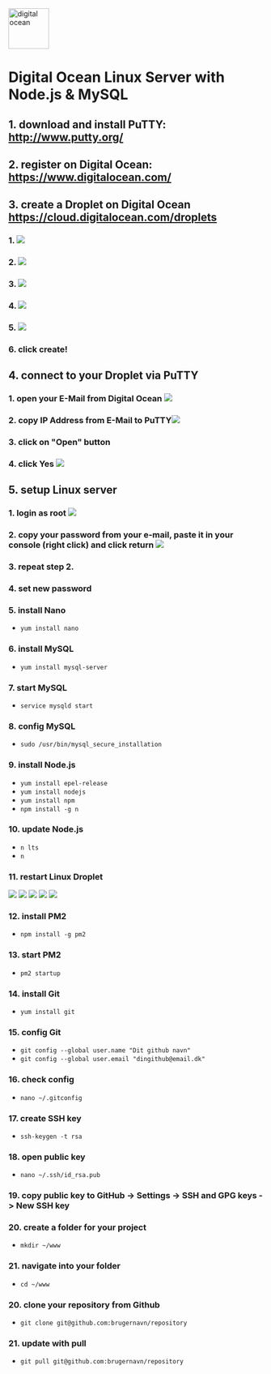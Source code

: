 <img src="img/logo.svg" alt="digital ocean" height="80px">

# Digital Ocean Linux Server with Node.js & MySQL
## 1. download and install PuTTY: http://www.putty.org/
## 2. register on Digital Ocean: https://www.digitalocean.com/
## 3. create a Droplet on Digital Ocean https://cloud.digitalocean.com/droplets
###  1. <img src="img/droplet1.PNG">
###  2. <img src="img/droplet2.PNG">
###  3. <img src="img/droplet3.PNG">
###  4. <img src="img/droplet4.PNG">
###  5. <img src="img/droplet5.PNG">
###  6. click create!
## 4. connect to your Droplet via PuTTY
###  1. open your E-Mail from Digital Ocean <img src="img/putty1.PNG">
###  2. copy IP Address from E-Mail to PuTTY<img src="img/putty2.PNG">
###  3. click on "Open" button
###  4. click Yes <img src="img/putty3.PNG">
## 5. setup Linux server
###  1. login as root <img src="img/linux1.PNG">
###  2. copy your password from your e-mail, paste it in your console (right click) and click return <img src="img/linux2.PNG">
###  3. repeat step 2.
###  4. set new password
###  5. install Nano
  * ```yum install nano```
### 6. install MySQL
  * ```yum install mysql-server```
### 7. start MySQL
  * ```service mysqld start```
### 8. config MySQL
  * ```sudo /usr/bin/mysql_secure_installation```
### 9. install Node.js
  * ```yum install epel-release```
  * ```yum install nodejs```
  * ```yum install npm```
  * ```npm install -g n```
### 10. update Node.js
  * ```n lts```
  * ```n```
### 11. restart Linux Droplet

  <img src="img/restart1.PNG">
  
  <img src="img/restart2.PNG">
  
  <img src="img/restart3.PNG">
  
  <img src="img/restart4.PNG">
  
  <img src="img/restart5.PNG">
  
### 12. install PM2
  * ```npm install -g pm2```
### 13. start PM2
  * ```pm2 startup```
### 14. install Git
  * ```yum install git```
### 15. config Git
  * ```git config --global user.name "Dit github navn"```
  * ```git config --global user.email "dingithub@email.dk"```
### 16. check config
  * ```nano ~/.gitconfig```
### 17. create SSH key
  * ```ssh-keygen -t rsa```
### 18. open public key
  * ```nano ~/.ssh/id_rsa.pub```
### 19. copy public key to GitHub -> Settings -> SSH and GPG keys -> New SSH key
### 20. create a folder for your project
  * ```mkdir ~/www```
### 21. navigate into your folder
  * ```cd ~/www```
### 20. clone your repository from Github
  * ```git clone git@github.com:brugernavn/repository```
### 21. update with pull
  * ```git pull git@github.com:brugernavn/repository```
